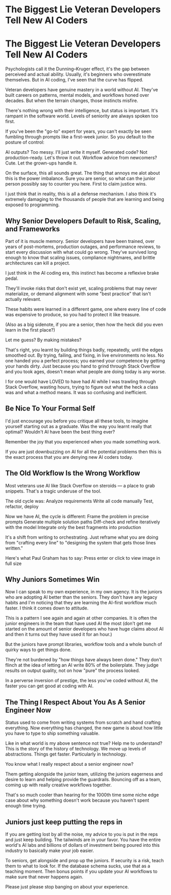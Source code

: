 # The Biggest Lie Veteran Developers Tell New AI Coders

# The Biggest Lie Veteran Developers Tell New AI Coders

Psychologists call it the Dunning–Kruger effect, it's the gap between perceived and actual ability. Usually, it's beginners who overestimate themselves. But in AI coding, I've seen that the curve has flipped.

Veteran developers have genuine mastery in a world without AI. They've built careers on patterns, mental models, and workflows honed over decades. But when the terrain changes, those instincts misfire.

There's nothing wrong with their intelligence, but status is important. It's rampant in the software world. Levels of seniority are always spoken too first.

If you've been the "go-to" expert for years, you can't exactly be seen fumbling through prompts like a first-week junior. So you default to the posture of control:

AI outputs? Too messy. I'll just write it myself.
Generated code? Not production-ready. Let's throw it out.
Workflow advice from newcomers? Cute. Let the grown-ups handle it.

On the surface, this all sounds great. The thing that annoys me alot about this is the power imbalance. Sure you are senior, so what can the junior person possibly say to counter you here. First to claim justice wins.

I just think that in reality, this is all a defense mechanism. I also think it's extremely damaging to the thousands of people that are learning and being exposed to programming.

## Why Senior Developers Default to Risk, Scaling, and Frameworks

Part of it is muscle memory. Senior developers have been trained, over years of post-mortems, production outages, and performance reviews, to start every discussion with what could go wrong. They've survived long enough to know that scaling issues, compliance nightmares, and brittle architectures can kill a project.

I just think in the AI coding era, this instinct has become a reflexive brake pedal.

They'll invoke risks that don't exist yet, scaling problems that may never materialize, or demand alignment with some "best practice" that isn't actually relevant.

These habits were learned in a different game, one where every line of code was expensive to produce, so you had to protect it like treasure.

(Also as a big sidenote, if you are a senior, then how the heck did you even learn in the first place?)

Let me guess? By making mistakes?

That's right, you learnt by building things badly, repeatedly, until the edges smoothed out. By trying, failing, and fixing, in live environments no less. No one handed you a perfect process; you earned your competence by getting your hands dirty. Just because you hand to grind through Stack Overflow and you took ages, doesn't mean what people are doing today is any worse.

I for one would have LOVED to have had AI while I was trawling through Stack Overflow, wasting hours, trying to figure out what the heck a class was and what a method means. It was so confusing and inefficient.

## Be Nice To Your Formal Self

I'd just encourage you before you critique all these tools, to imagine yourself starting out as a graduate. Was the way you learnt really that optimal? Wouldn't AI have been the best thing ever?

Remember the joy that you experienced when you made something work.

If you are just downbuzzing on AI for all the potential problems then this is the exact process that you are denying new AI coders today.

## The Old Workflow Is the Wrong Workflow

Most veterans use AI like Stack Overflow on steroids — a place to grab snippets. That's a tragic underuse of the tool.

The old cycle was:
Analyze requirements
Write all code manually
Test, refactor, deploy

Now we have AI, the cycle is different:
Frame the problem in precise prompts
Generate multiple solution paths
Diff-check and refine iteratively with the model
Integrate only the best fragments into production

It's a shift from writing to orchestrating. Just reframe what you are doing from "crafting every line" to "designing the system that gets those lines written."

Here's what Paul Graham has to say:
Press enter or click to view image in full size

## Why Juniors Sometimes Win

Now I can speak to my own experience, in my own agency. It is the juniors who are adopting AI better than the seniors. They don't have any legacy habits and I'm noticing that they are learning the AI-first workflow much faster. I think it comes down to attitude.

This is a pattern I see again and again at other companies. It is often the junior engineers in the team that have used AI the most (don't get me started on the amount of senior developers who have huge claims about AI and then it turns out they have used it for an hour.)

But the juniors have prompt libraries, workflow tools and a whole bunch of quirky ways to get things done.

They're not burdened by "how things have always been done." They don't flinch at the idea of letting an AI write 80% of the boilerplate. They judge results on output quality, not on how "pure" the process looked.

In a perverse inversion of prestige, the less you've coded without AI, the faster you can get good at coding with AI.

## The Thing I Respect About You As A Senior Engineer Now

Status used to come from writing systems from scratch and hand crafting everything. Now everything has changed, the new game is about how little you have to type to ship something valuable.

Like in what world is my above sentence not true? Help me to understand? This is the story of the history of technology. We move up levels of abstractions. Things get faster. Particularly in technology.

You know what I really respect about a senior engineer now?

Them getting alongside the junior team, utilizing the juniors eagerness and desire to learn and helping provide the guardrails. Bouncing off as a team, coming up with really creative workflows together.

That's so much cooler than hearing for the 1000th time some niche edge case about why something doesn't work because you haven't spent enough time trying.

## Juniors just keep putting the reps in

If you are getting lost by all the noise, my advice to you is put in the reps and just keep building. The tailwinds are in your favor. You have the entire world's AI labs and billions of dollars of investment being poured into this industry to basically make your job easier.

To seniors, get alongside and prop up the juniors. If security is a risk, teach them to what to look for. If the database schema sucks, use that as a teaching moment. Then bonus points if you update your AI workflows to make sure that never happens again.

Please just please stop banging on about your experience.